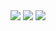 
<div align="center">
    <img src="https://github-profile-summary-cards.vercel.app/api/cards/profile-details?username=yam0ks&theme=github_dark"/>
    <img src="https://github-profile-summary-cards.vercel.app/api/cards/most-commit-language?username=yam0ks&theme=github_dark"/>
    <img src="https://github-profile-summary-cards.vercel.app/api/cards/stats?username=yam0ks&theme=github_dark"/>
</div>
